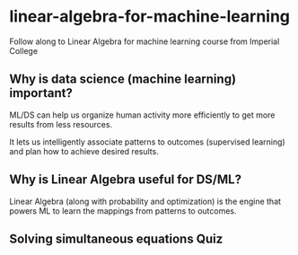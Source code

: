 # linear-algebra-for-machine-learning

Follow along to Linear Algebra for machine learning course from Imperial College

## Why is data science (machine learning) important?

ML/DS can help us organize human activity more efficiently to get more results from less resources.

It lets us intelligently associate patterns to outcomes (supervised learning) and plan how to achieve desired results.

## Why is Linear Algebra useful for DS/ML?

Linear Algebra (along with probability and optimization) is the engine that powers ML to learn the mappings from patterns to outcomes.

## Solving simultaneous equations Quiz
